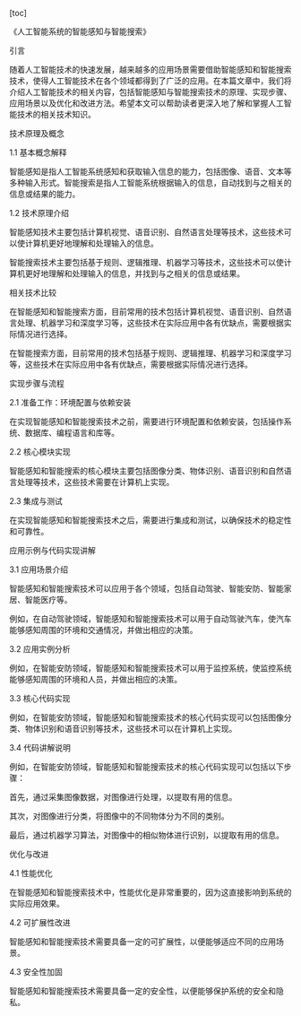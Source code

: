 
[toc]                    
                
                
《人工智能系统的智能感知与智能搜索》

引言

随着人工智能技术的快速发展，越来越多的应用场景需要借助智能感知和智能搜索技术，使得人工智能技术在各个领域都得到了广泛的应用。在本篇文章中，我们将介绍人工智能技术的相关内容，包括智能感知与智能搜索技术的原理、实现步骤、应用场景以及优化和改进方法。希望本文可以帮助读者更深入地了解和掌握人工智能技术的相关技术知识。

技术原理及概念

1.1 基本概念解释

智能感知是指人工智能系统感知和获取输入信息的能力，包括图像、语音、文本等多种输入形式。智能搜索是指人工智能系统根据输入的信息，自动找到与之相关的信息或结果的能力。

1.2 技术原理介绍

智能感知技术主要包括计算机视觉、语音识别、自然语言处理等技术，这些技术可以使计算机更好地理解和处理输入的信息。

智能搜索技术主要包括基于规则、逻辑推理、机器学习等技术，这些技术可以使计算机更好地理解和处理输入的信息，并找到与之相关的信息或结果。

相关技术比较

在智能感知和智能搜索方面，目前常用的技术包括计算机视觉、语音识别、自然语言处理、机器学习和深度学习等，这些技术在实际应用中各有优缺点，需要根据实际情况进行选择。

在智能搜索方面，目前常用的技术包括基于规则、逻辑推理、机器学习和深度学习等，这些技术在实际应用中各有优缺点，需要根据实际情况进行选择。

实现步骤与流程

2.1 准备工作：环境配置与依赖安装

在实现智能感知和智能搜索技术之前，需要进行环境配置和依赖安装，包括操作系统、数据库、编程语言和库等。

2.2 核心模块实现

智能感知和智能搜索的核心模块主要包括图像分类、物体识别、语音识别和自然语言处理等技术，这些技术需要在计算机上实现。

2.3 集成与测试

在实现智能感知和智能搜索技术之后，需要进行集成和测试，以确保技术的稳定性和可靠性。

应用示例与代码实现讲解

3.1 应用场景介绍

智能感知和智能搜索技术可以应用于各个领域，包括自动驾驶、智能安防、智能家居、智能医疗等。

例如，在自动驾驶领域，智能感知和智能搜索技术可以用于自动驾驶汽车，使汽车能够感知周围的环境和交通情况，并做出相应的决策。

3.2 应用实例分析

例如，在智能安防领域，智能感知和智能搜索技术可以用于监控系统，使监控系统能够感知周围的环境和人员，并做出相应的决策。

3.3 核心代码实现

例如，在智能安防领域，智能感知和智能搜索技术的核心代码实现可以包括图像分类、物体识别和语音识别等技术，这些技术可以在计算机上实现。

3.4 代码讲解说明

例如，在智能安防领域，智能感知和智能搜索技术的核心代码实现可以包括以下步骤：

首先，通过采集图像数据，对图像进行处理，以提取有用的信息。

其次，对图像进行分类，将图像中的不同物体分为不同的类别。

最后，通过机器学习算法，对图像中的相似物体进行识别，以提取有用的信息。

优化与改进

4.1 性能优化

在智能感知和智能搜索技术中，性能优化是非常重要的，因为这直接影响到系统的实际应用效果。

4.2 可扩展性改进

智能感知和智能搜索技术需要具备一定的可扩展性，以便能够适应不同的应用场景。

4.3 安全性加固

智能感知和智能搜索技术需要具备一定的安全性，以便能够保护系统的安全和隐私。

